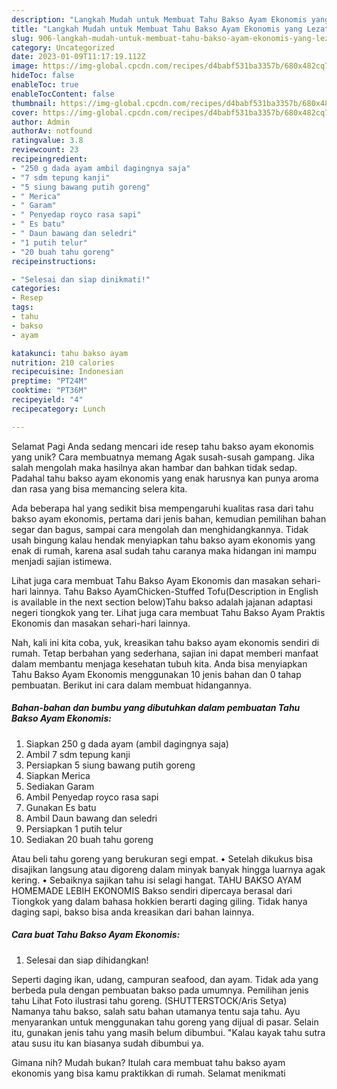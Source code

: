 ```yaml
---
description: "Langkah Mudah untuk Membuat Tahu Bakso Ayam Ekonomis yang Lezat Sekali, Enak"
title: "Langkah Mudah untuk Membuat Tahu Bakso Ayam Ekonomis yang Lezat Sekali, Enak"
slug: 906-langkah-mudah-untuk-membuat-tahu-bakso-ayam-ekonomis-yang-lezat-sekali-enak
category: Uncategorized
date: 2023-01-09T11:17:19.112Z
image: https://img-global.cpcdn.com/recipes/d4babf531ba3357b/680x482cq70/tahu-bakso-ayam-ekonomis-foto-resep-utama.jpg
hideToc: false
enableToc: true
enableTocContent: false
thumbnail: https://img-global.cpcdn.com/recipes/d4babf531ba3357b/680x482cq70/tahu-bakso-ayam-ekonomis-foto-resep-utama.jpg
cover: https://img-global.cpcdn.com/recipes/d4babf531ba3357b/680x482cq70/tahu-bakso-ayam-ekonomis-foto-resep-utama.jpg
author: Admin
authorAv: notfound
ratingvalue: 3.8
reviewcount: 23
recipeingredient:
- "250 g dada ayam ambil dagingnya saja"
- "7 sdm tepung kanji"
- "5 siung bawang putih goreng"
- " Merica"
- " Garam"
- " Penyedap royco rasa sapi"
- " Es batu"
- " Daun bawang dan seledri"
- "1 putih telur"
- "20 buah tahu goreng"
recipeinstructions:

- "Selesai dan siap dinikmati!"
categories:
- Resep
tags:
- tahu
- bakso
- ayam

katakunci: tahu bakso ayam 
nutrition: 210 calories
recipecuisine: Indonesian
preptime: "PT24M"
cooktime: "PT36M"
recipeyield: "4"
recipecategory: Lunch

---
```



Selamat Pagi Anda sedang mencari ide resep tahu bakso ayam ekonomis yang unik? Cara membuatnya memang Agak susah-susah gampang. Jika salah mengolah maka hasilnya akan hambar dan bahkan tidak sedap. Padahal tahu bakso ayam ekonomis yang enak harusnya kan punya aroma dan rasa yang bisa memancing selera kita.


Ada beberapa hal yang sedikit bisa mempengaruhi kualitas rasa dari tahu bakso ayam ekonomis, pertama dari jenis bahan, kemudian pemilihan bahan segar dan bagus, sampai cara mengolah dan menghidangkannya. Tidak usah bingung kalau hendak menyiapkan tahu bakso ayam ekonomis yang enak di rumah, karena asal sudah tahu caranya maka hidangan ini mampu menjadi sajian istimewa.

Lihat juga cara membuat Tahu Bakso Ayam Ekonomis dan masakan sehari-hari lainnya. Tahu Bakso AyamChicken-Stuffed Tofu(Description in English is available in the next section below)Tahu bakso adalah jajanan adaptasi negeri tiongkok yang ter. Lihat juga cara membuat Tahu Bakso Ayam Praktis Ekonomis dan masakan sehari-hari lainnya.


Nah, kali ini kita coba, yuk, kreasikan tahu bakso ayam ekonomis sendiri di rumah. Tetap berbahan yang sederhana, sajian ini dapat memberi manfaat dalam membantu menjaga kesehatan tubuh kita. Anda bisa menyiapkan Tahu Bakso Ayam Ekonomis menggunakan 10 jenis bahan dan 0 tahap pembuatan. Berikut ini cara dalam membuat hidangannya.

<!--inarticleads1-->

##### Bahan-bahan dan bumbu yang dibutuhkan dalam pembuatan Tahu Bakso Ayam Ekonomis:

1. Siapkan 250 g dada ayam (ambil dagingnya saja)
1. Ambil 7 sdm tepung kanji
1. Persiapkan 5 siung bawang putih goreng
1. Siapkan  Merica
1. Sediakan  Garam
1. Ambil  Penyedap royco rasa sapi
1. Gunakan  Es batu
1. Ambil  Daun bawang dan seledri
1. Persiapkan 1 putih telur
1. Sediakan 20 buah tahu goreng


Atau beli tahu goreng yang berukuran segi empat. • Setelah dikukus bisa disajikan langsung atau digoreng dalam minyak banyak hingga luarnya agak kering. • Sebaiknya sajikan tahu isi selagi hangat. TAHU BAKSO AYAM HOMEMADE LEBIH EKONOMIS Bakso sendiri dipercaya berasal dari Tiongkok yang dalam bahasa hokkien berarti daging giling. Tidak hanya daging sapi, bakso bisa anda kreasikan dari bahan lainnya. 

<!--inarticleads2-->

##### Cara buat Tahu Bakso Ayam Ekonomis:


1. Selesai dan siap dihidangkan!

Seperti daging ikan, udang, campuran seafood, dan ayam. Tidak ada yang berbeda pula dengan pembuatan bakso pada umumnya. Pemilihan jenis tahu Lihat Foto ilustrasi tahu goreng. (SHUTTERSTOCK/Aris Setya) Namanya tahu bakso, salah satu bahan utamanya tentu saja tahu. Ayu menyarankan untuk menggunakan tahu goreng yang dijual di pasar. Selain itu, gunakan jenis tahu yang masih belum dibumbui. &#34;Kalau kayak tahu sutra atau susu itu kan biasanya sudah dibumbui ya. 

Gimana nih? Mudah bukan? Itulah cara membuat tahu bakso ayam ekonomis yang bisa kamu praktikkan di rumah. Selamat menikmati
